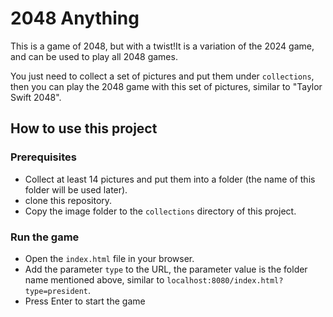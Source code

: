 # 2048 Anything

This is a game of 2048, but with a twist!It is a variation of the 2024 game, and can be used to play all 2048 games.

You just need to collect a set of pictures and put them under `collections`, then you can play the 2048 game with this set of pictures, similar to "Taylor Swift 2048".

## How to use this project

### Prerequisites
* Collect at least 14 pictures and put them into a folder (the name of this folder will be used later).
* clone this repository.
* Copy the image folder to the `collections` directory of this project.

### Run the game
* Open the `index.html` file in your browser.
* Add the parameter `type` to the URL, the parameter value is the folder name mentioned above, similar to `localhost:8080/index.html?type=president`.
* Press Enter to start the game
